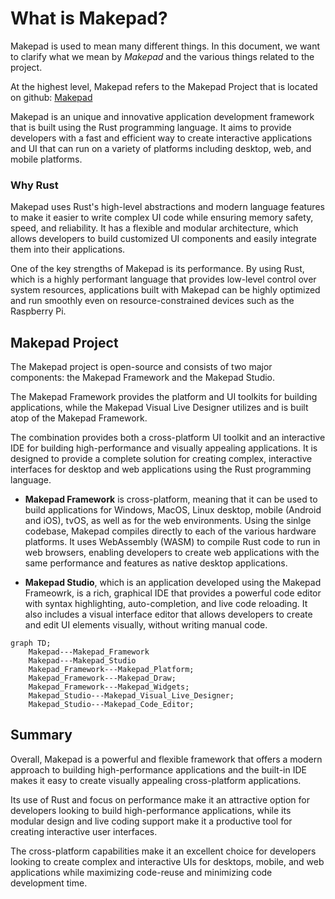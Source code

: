 # What is Makepad?

Makepad is used to mean many different things. In this document, we want to clarify what we mean by *Makepad* and the various things related to the project.

At the highest level, Makepad refers to the Makepad Project that is located on github: [Makepad](https://github.com/makepad/makepad)

Makepad is an unique and innovative application development framework that is built using the Rust programming language. It aims to provide developers with a fast and efficient way to create interactive applications and UI that can run on a variety of platforms including desktop, web, and mobile platforms.

### Why Rust

Makepad uses Rust's high-level abstractions and modern language features to make it easier to write complex UI code while ensuring memory safety, speed, and reliability. It has a flexible and modular architecture, which allows developers to build customized UI components and easily integrate them into their applications.

One of the key strengths of Makepad is its performance. By using Rust, which is a highly performant language that provides low-level control over system resources, applications built with Makepad can be highly optimized and run smoothly even on resource-constrained devices such as the Raspberry Pi.

## Makepad Project

The Makepad project is open-source and consists of two major components: the Makepad Framework and the Makepad Studio.

The Makepad Framework provides the platform and UI toolkits for building applications, while the Makepad Visual Live Designer utilizes and is built atop of the Makepad Framework.

The combination provides both a cross-platform UI toolkit and an interactive IDE for building high-performance and visually appealing applications. It is designed to provide a complete solution for creating complex, interactive interfaces for desktop and web applications using the Rust programming language.

* **Makepad Framework** is cross-platform, meaning that it can be used to build applications for Windows, MacOS, Linux desktop, mobile (Android and iOS), tvOS, as well as for the web environments. Using the sinlge codebase, Makepad compiles directly to each of the various hardware platforms. It uses WebAssembly (WASM) to compile Rust code to run in web browsers, enabling developers to create web applications with the same performance and features as native desktop applications.

* **Makepad Studio**, which is an application developed using the Makepad Frameowrk, is a rich, graphical IDE that provides a powerful code editor with syntax highlighting, auto-completion, and live code reloading. It also includes a visual interface editor that allows developers to create and edit UI elements visually, without writing manual code.

```mermaid
graph TD;
    Makepad---Makepad_Framework
    Makepad---Makepad_Studio
    Makepad_Framework---Makepad_Platform;
    Makepad_Framework---Makepad_Draw;
    Makepad_Framework---Makepad_Widgets;
    Makepad_Studio---Makepad_Visual_Live_Designer;
    Makepad_Studio---Makepad_Code_Editor;
```

## Summary

Overall, Makepad is a powerful and flexible framework that offers a modern approach to building high-performance applications and the built-in IDE makes it easy to create visually appealing cross-platform applications.

Its use of Rust and focus on performance make it an attractive option for developers looking to build high-performance applications, while its modular design and live coding support make it a productive tool for creating interactive user interfaces.

The cross-platform capabilities make it an excellent choice for developers looking to create complex and interactive UIs for desktops, mobile, and web applications while maximizing code-reuse and minimizing code development time.

